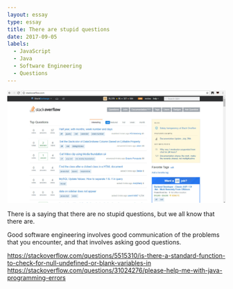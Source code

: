 ```yaml
---
layout: essay
type: essay
title: There are stupid questions
date: 2017-09-05
labels:
  - JavaScript
  - Java
  - Software Engineering
  - Questions
---
```


<img class="ui image" src="../images/stack_overflow.jpg">

There is a saying that there are no stupid questions, but we all know that there are.

Good software engineering involves good communication of the problems that you encounter, and that involves asking good questions.

<a href="https://stackoverflow.com/questions/5515310/is-there-a-standard-function-to-check-for-null-undefined-or-blank-variables-in">https://stackoverflow.com/questions/5515310/is-there-a-standard-function-to-check-for-null-undefined-or-blank-variables-in</a>
<a href="https://stackoverflow.com/questions/31024276/please-help-me-with-java-programming-errors">https://stackoverflow.com/questions/31024276/please-help-me-with-java-programming-errors</a>

